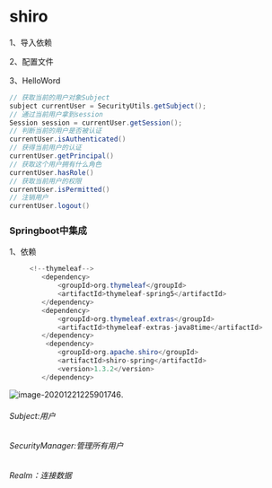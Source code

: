 # shiro

1、导入依赖

2、配置文件

3、HelloWord

```java
// 获取当前的用户对象Subject
subject currentUser = SecurityUtils.getSubject();
// 通过当前用户拿到session
Session session = currentUser.getSession();
// 判断当前的用户是否被认证
currentUser.isAuthenticated()
// 获得当前用户的认证
currentUser.getPrincipal()
// 获取这个用户拥有什么角色
currentUser.hasRole()
// 获取当前用户的权限
currentUser.isPermitted()
// 注销用户
currentUser.logout()
```



### Springboot中集成

1、依赖

```java
	 <!--thymeleaf-->
        <dependency>
            <groupId>org.thymeleaf</groupId>
            <artifactId>thymeleaf-spring5</artifactId>
        </dependency>
        <dependency>
            <groupId>org.thymeleaf.extras</groupId>
            <artifactId>thymeleaf-extras-java8time</artifactId>
        </dependency>
         <dependency>
            <groupId>org.apache.shiro</groupId>
            <artifactId>shiro-spring</artifactId>
            <version>1.3.2</version>
        </dependency>
```



![image-20201221225901746](C:\Users\zhangwenjie\AppData\Roaming\Typora\typora-user-images\image-20201221225901746.png).

###### Subject:用户

###### SecurityManager:管理所有用户

###### Realm：连接数据







